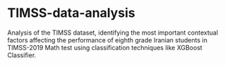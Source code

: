# TIMSS-data-analysis
Analysis of the TIMSS dataset, identifying the most important contextual factors affecting the performance of eighth grade Iranian students in TIMSS-2019 Math test using classification techniques like XGBoost Classifier. 
